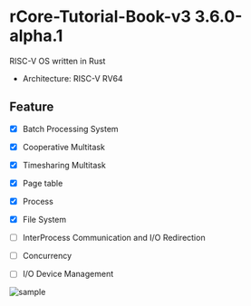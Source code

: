 # rCore-Tutorial-Book-v3 3.6.0-alpha.1

RISC-V OS written in Rust

- Architecture: RISC-V RV64

## Feature

- [x] Batch Processing System

- [x] Cooperative Multitask

- [x] Timesharing Multitask

- [x] Page table

- [x] Process

- [x] File System

- [ ] InterProcess Communication and I/O Redirection

- [ ] Concurrency

- [ ] I/O Device Management

![sample](https://user-images.githubusercontent.com/68905624/189535647-8db48562-5cf9-4225-a2f3-42174ab3e995.gif)
